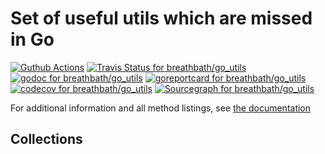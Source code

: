 # Set of useful utils which are missed in Go

[![Guthub Actions](https://github.com/breathbath/go_utils/workflows/Go/badge.svg)](https://github.com/breathbath/go_utils/actions)
[![Travis Status for breathbath/go_utils](https://api.travis-ci.org/breathbath/go_utils.svg?branch=master&label=linux+build)](https://travis-ci.org/breathbath/go_utils)
[![godoc for breathbath/go_utils](https://godoc.org/github.com/nathany/looper?status.svg)](http://godoc.org/github.com/breathbath/go_utils)
[![goreportcard for breathbath/go_utils](https://goreportcard.com/badge/github.com/breathbath/go_utils?v=1)](https://goreportcard.com/report/breathbath/go_utils)
[![codecov for breathbath/go_utils](https://codecov.io/gh/breathbath/go_utils/branch/master/graph/badge.svg)](https://codecov.io/gh/breathbath/go_utils)
[![Sourcegraph for breathbath/go_utils](https://sourcegraph.com/github.com/breathbath/go_utils/-/badge.svg)](https://sourcegraph.com/github.com/breathbath/go_utils?badge)

For additional information and all method listings, see [the documentation](http://godoc.org/github.com/breathbath/go_utils)

## Collections
